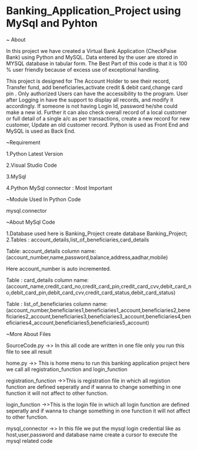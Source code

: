 # Banking_Application_Project using MySql and Pyhton
~ About

In this project we have created a Virtual Bank Application (CheckPaise Bank) using Python and MySQL. Data entered by the user are stored in MYSQL database in tabular form. The Best Part of this code is that it is 100 % user friendly because of excess use of exceptional handling.

This project is designed for The Account Holder to see their record, Transfer fund, add beneficiaries,activate credit & debit card,change card pin . Only authorized Users can have the accessibility to the program. User after Logging in have the support to display all records, and modify it accordingly. If someone is not having Login Id, password he/she could make a new id. Further it can also check overall record of a local customer or full detail of a single a/c as per transactions, create a new record for new customer, Update an old customer record. Python is used as Front End and MySQL is used as Back End.

~Requirement

1.Python Latest Version

2.Visual Studio Code

3.MySql

4.Python MySql connector : Most Important

~Module Used In Python Code

 mysql.connector
 
 ~About MySql Code
 
 1.Database used here is Banking_Project
 create database Banking_Project;
 2.Tables : account_details,list_of_beneficiaries,card_details
 
 Table: account_details
 column name: (account_number,name,password,balance,address,aadhar,mobile)
 
 Here account_number is auto incremented.
 
 Table : card_details
 column name: (account_name,credit_card_no,credit_card_pin,credit_card_cvv,debit_card_no,debit_card_pin,debit_card_cvv,credit_card_status,debit_card_status)
 
 Table : list_of_beneficiaries
 column name: (account_number,beneficiaries1,beneficiaries1_account,beneficiaries2,beneficiaries2_account,beneficiaries3,beneficiaries3_account,beneficiaries4,beneficiaries4_account,beneficiaries5,beneficiaries5_account)
 

~More About Files

SourceCode.py ->> In this all code are written in one file only you run this file to  see all result

home.py ->> This is home menu to run this banking application project here we call all registration_function and login_function

registration_function ->>This is registration file in which all registion function are defined seperatly and if wanna to change something in one function it will not affect to  other function.

login_function ->>This is the login file in which all login function are defined seperatly and if wanna to change something in one function it will not affect to other function.

mysql_connector ->> In this file we put the mysql login credential like as host,user,password and database name create a cursor to execute the mysql related code






